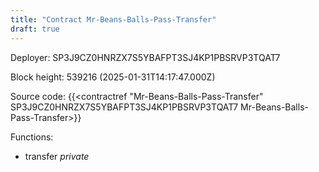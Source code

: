 ```yaml
---
title: "Contract Mr-Beans-Balls-Pass-Transfer"
draft: true
---
```

Deployer: SP3J9CZ0HNRZX7S5YBAFPT3SJ4KP1PBSRVP3TQAT7


 



Block height: 539216 (2025-01-31T14:17:47.000Z)

Source code: {{<contractref "Mr-Beans-Balls-Pass-Transfer" SP3J9CZ0HNRZX7S5YBAFPT3SJ4KP1PBSRVP3TQAT7 Mr-Beans-Balls-Pass-Transfer>}}

Functions:

* transfer _private_
